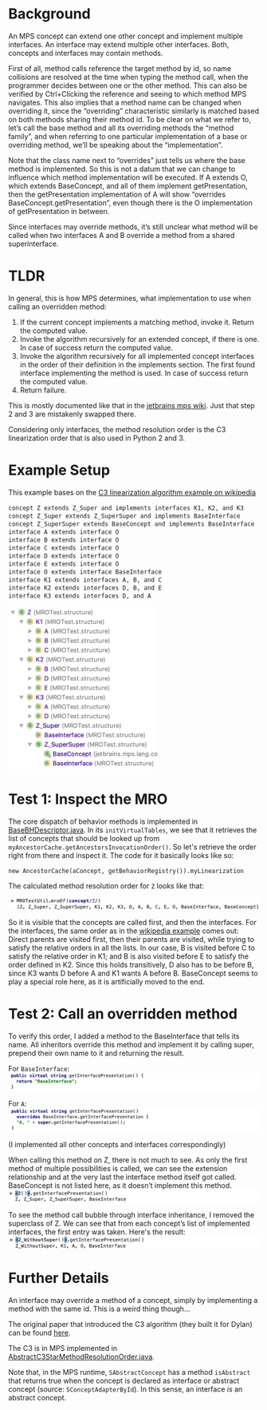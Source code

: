 # Background
An MPS concept can extend one other concept and implement multiple interfaces. An interface may extend multiple other interfaces. Both, concepts and interfaces may contain methods.

First of all, method calls reference the target method by id, so name collisions are resolved at the time when typing the method call, when the programmer decides between one or the other method. This can also be verified by Ctrl+Clicking the reference and seeing to which method MPS navigates. This also implies that a method name can be changed when overriding it, since the “overriding” characteristic similarly is matched based on both methods sharing their method id. To be clear on what we refer to, let’s call the base method and all its overriding methods the “method family”, and when referring to one particular implementation of a base or overriding method, we’ll be speaking about the “implementation”.

Note that the class name next to “overrides” just tells us where the base method is implemented. So this is not a datum that we can change to influence which method implementation will be executed. If A extends O, which extends BaseConcept, and all of them implement getPresentation, then the getPresentation implementation of A will show “overrides BaseConcept.getPresentation”, even though there is the O implementation of getPresentation in between.

Since interfaces may override methods, it’s still unclear what method will be called when two interfaces A and B override a method from a shared superinterface.

# TLDR
In general, this is how MPS determines, what implementation to use when calling an overridden method:

1)    If the current concept implements a matching method, invoke it. Return the computed value.
2)    Invoke the algorithm recursively for an extended concept, if there is one. In case of success return the computed value.
3)    Invoke the algorithm recursively for all implemented concept interfaces in the order of their definition in the implements section. The first found interface implementing the method is used. In case of success return the computed value.
4)    Return failure.

This is mostly documented like that in the [jetbrains mps wiki](https://confluence.jetbrains.com/display/MPSD20183/Behavior). Just that step 2 and 3 are mistakenly swapped there.

Considering only interfaces, the method resolution order is the C3 linearization order that is also used in Python 2 and 3.

# Example Setup
This example bases on the [C3 linearization algorithm example on wikipedia](https://en.wikipedia.org/wiki/C3_linearization#Example_demonstrated_in_Python_3)

```
concept Z extends Z_Super and implements interfaces K1, K2, and K3
concept Z_Super extends Z_SuperSuper and implements BaseInterface
concept Z_SuperSuper extends BaseConcept and implements BaseInterface
interface A extends interface O
interface B extends interface O
interface C extends interface O
interface D extends interface O
interface E extends interface O
interface O extends interface BaseInterface
interface K1 extends interfaces A, B, and C
interface K2 extends interfaces D, B, and E
interface K3 extends interfaces D, and A
```
<img src="https://github.com/abstraktor/MPS_MROTest/blob/master/figures/Bildschirmfoto%202019-03-28%20um%2022.53.35.png?raw=true" width="300px" />

# Test 1: Inspect the MRO

The core dispatch of behavior methods is implemented in [BaseBHDescriptor.java](https://github.com/JetBrains/MPS/blob/master/core/aspects/behavior/behavior-runtime/source/jetbrains/mps/core/aspects/behaviour/BaseBHDescriptor.java). In its `initVirtualTables`, we see that it retrieves the list of concepts that should be looked up from `myAncestorCache.getAncestorsInvocationOrder()`. So let's retrieve the order right from there and inspect it. The code for it basically looks like so:

```
new AncestorCache(aConcept, getBehaviorRegistry()).myLinearization
```

The calculated method resolution order for `Z` looks like that:

![](https://github.com/abstraktor/MPS_MROTest/blob/master/figures/Bildschirmfoto%202019-03-28%20um%2022.57.58.png?raw=true)

So it is visible that the concepts are called first, and then the interfaces. For the interfaces, the same order as in the [wikipedia example](https://en.wikipedia.org/wiki/C3_linearization#Example_demonstrated_in_Python_3) comes out: Direct parents are visited first, then their parents are visited, while trying to satisfy the relative orders in all the lists. In our case, B is visited before C to satisfy the relative order in K1; and B is also visited before E to satisfy the order defined in K2. Since this holds transitively, D also has to be before B, since K3 wants D before A and K1 wants A before B.
BaseConcept seems to play a special role here, as it is artificially moved to the end.


# Test 2: Call an overridden method

To verify this order, I added a method to the BaseInterface that tells its name. All inheritors override this method and implement it by calling super, prepend their own name to it and returning the result. 

For `BaseInterface`:
![](https://github.com/abstraktor/MPS_MROTest/blob/master/figures/Bildschirmfoto%202019-03-28%20um%2022.58.30.png?raw=true)

For `A`:
![](https://github.com/abstraktor/MPS_MROTest/blob/master/figures/Bildschirmfoto%202019-03-28%20um%2023.00.06.png?raw=true)

(I implemented all other concepts and interfaces correspondingly)


When calling this method on Z, there is not much to see. As only the first method of multiple possibilities is called, we can see the extension relationship and at the very last the interface method itself got called. BaseConcept is not listed here, as it doesn’t implement this method.
![](https://github.com/abstraktor/MPS_MROTest/blob/master/figures/Bildschirmfoto%202019-03-28%20um%2022.59.39.png?raw=true)


To see the method call bubble through interface inheritance, I removed the superclass of Z. We can see that from each concept’s list of implemented interfaces, the first entry was taken. Here's the result:
![](https://github.com/abstraktor/MPS_MROTest/blob/master/figures/Bildschirmfoto%202019-03-28%20um%2022.59.31.png?raw=true)


# Further Details

An interface may override a method of a concept, simply by implementing a method with the same id. This is a weird thing though…

The original paper that introduced the C3 algorithm (they built it for Dylan) can be found [here](http://citeseerx.ist.psu.edu/viewdoc/download?doi=10.1.1.19.3910&rep=rep1&type=pdf).

The C3 is in MPS implemented in [AbstractC3StarMethodResolutionOrder.java](https://github.com/JetBrains/MPS/blob/master/core/aspects/behavior/behavior-api/source/jetbrains/mps/core/aspects/behaviour/AbstractC3StarMethodResolutionOrder.java). 

Note that, in the MPS runtime, `SAbstractConcept` has a method `isAbstract` that returns true when the concept is declared as interface or abstract concept (source: `SConceptAdapterById`). In this sense, an interface _is_ an abstract concept.
